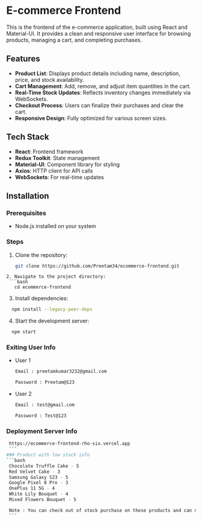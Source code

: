 # E-commerce Frontend

This is the frontend of the e-commerce application, built using React and Material-UI. It provides a clean and responsive user interface for browsing products, managing a cart, and completing purchases.

## Features

- **Product List**: Displays product details including name, description, price, and stock availability.
- **Cart Management**: Add, remove, and adjust item quantities in the cart.
- **Real-Time Stock Updates**: Reflects inventory changes immediately via WebSockets.
- **Checkout Process**: Users can finalize their purchases and clear the cart.
- **Responsive Design**: Fully optimized for various screen sizes.

## Tech Stack

- **React**: Frontend framework
- **Redux Toolkit**: State management
- **Material-UI**: Component library for styling
- **Axios**: HTTP client for API calls
- **WebSockets**: For real-time updates

## Installation

### Prerequisites
- Node.js installed on your system

### Steps
1. Clone the repository:
   ```bash
   git clone https://github.com/Preetam34/ecommerce-frontend.git
```
2. Navigate to the project directory:
 ```bash
   cd ecommerce-frontend
```
3. Install dependencies:
 ```bash
   npm install --legacy-peer-deps
 ```
4. Start the development server:
 ```bash
   npm start
 ```

 ### Exiting User Info
- User 1
   ```bash
   Email : preetamkumar3232@gmail.com

   Password : Preetam@123
    ```
- User 2
   ```bash
   Email : test@gmail.com

   Password : Test@123
    ```

 ### Deployment Server Info
   ```bash
    https://ecommerce-frontend-rho-six.vercel.app
    ```
 ### Product with low stock info 
   ```bash
    Chocolate Truffle Cake - 5
    Red Velvet Cake - 3
    Samsung Galaxy S23 - 5
    Google Pixel 8 Pro - 3
    OnePlus 11 5G - 4 
    White Lily Bouquet - 4
    Mixed Flowers Bouquet - 5

    Note : You can check out of stock purchase on these products and can modify teh stock by mongoDB compass
    ```
